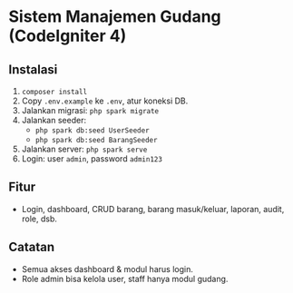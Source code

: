 # Sistem Manajemen Gudang (CodeIgniter 4)

## Instalasi
1. `composer install`
2. Copy `.env.example` ke `.env`, atur koneksi DB.
3. Jalankan migrasi: `php spark migrate`
4. Jalankan seeder: 
   - `php spark db:seed UserSeeder`
   - `php spark db:seed BarangSeeder`
5. Jalankan server: `php spark serve`
6. Login: user `admin`, password `admin123`

## Fitur
- Login, dashboard, CRUD barang, barang masuk/keluar, laporan, audit, role, dsb.

## Catatan
- Semua akses dashboard & modul harus login.
- Role admin bisa kelola user, staff hanya modul gudang.
